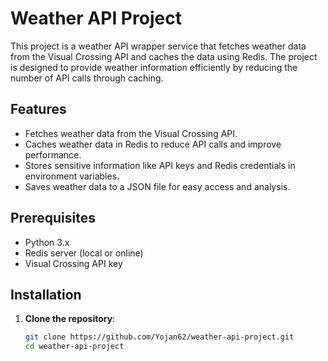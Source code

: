 # Weather API Project

This project is a weather API wrapper service that fetches weather data from the Visual Crossing API and caches the data using Redis. The project is designed to provide weather information efficiently by reducing the number of API calls through caching.

## Features

- Fetches weather data from the Visual Crossing API.
- Caches weather data in Redis to reduce API calls and improve performance.
- Stores sensitive information like API keys and Redis credentials in environment variables.
- Saves weather data to a JSON file for easy access and analysis.

## Prerequisites

- Python 3.x
- Redis server (local or online)
- Visual Crossing API key

## Installation

1. **Clone the repository**:
   ```bash
   git clone https://github.com/Yojan62/weather-api-project.git
   cd weather-api-project
